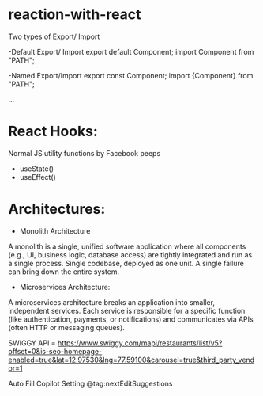 # reaction-with-react

Two types of Export/ Import

-Default Export/ Import
    export default Component;
    import Component from "PATH";

-Named Export/Import
    export const Component;
    import {Component} from "PATH";

...
# React Hooks:
Normal JS utility functions by Facebook peeps

- useState()
- useEffect()

# Architectures:

- Monolith Architecture

A monolith is a single, unified software application where all components (e.g., UI, business logic, database access) are tightly integrated and run as a single process.
Single codebase, deployed as one unit. A single failure can bring down the entire system.

- Microservices Architecture:

A microservices architecture breaks an application into smaller, independent services. Each service is responsible for a specific function (like authentication, payments, or notifications) and communicates via APIs (often HTTP or messaging queues).

SWIGGY API = https://www.swiggy.com/mapi/restaurants/list/v5?offset=0&is-seo-homepage-enabled=true&lat=12.97530&lng=77.59100&carousel=true&third_party_vendor=1

Auto Fill Copilot Setting
@tag:nextEditSuggestions